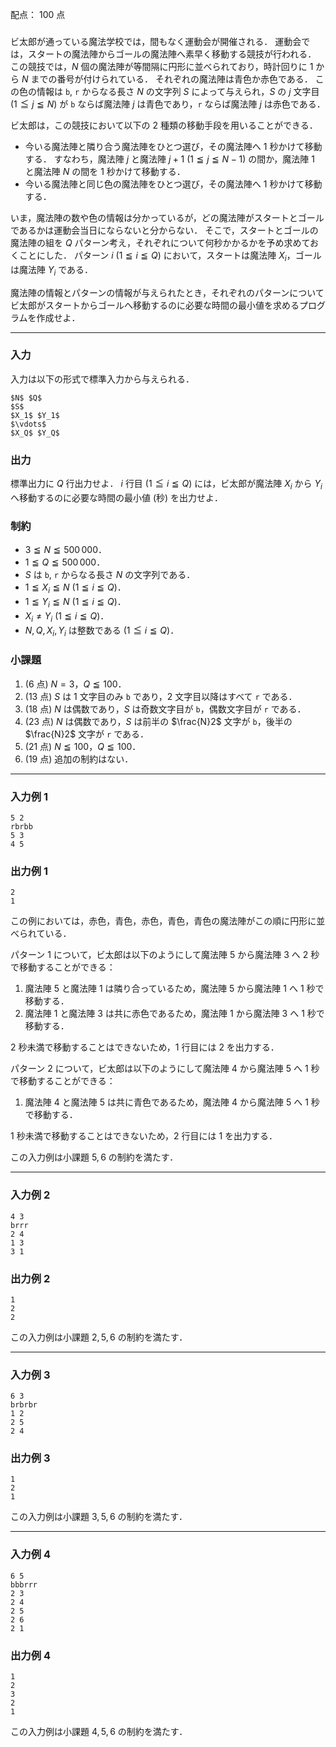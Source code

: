 配点： $100$ 点

###

ビ太郎が通っている魔法学校では，間もなく運動会が開催される．
運動会では，スタートの魔法陣からゴールの魔法陣へ素早く移動する競技が行われる．
この競技では，$N$ 個の魔法陣が等間隔に円形に並べられており，時計回りに $1$ から $N$ までの番号が付けられている．
それぞれの魔法陣は青色か赤色である．
この色の情報は `b`, `r` からなる長さ $N$ の文字列 $S$ によって与えられ，$S$ の $j$ 文字目 ($1 \leqq j \leqq N$) が `b` ならば魔法陣 $j$ は青色であり，`r` ならば魔法陣 $j$ は赤色である．

ビ太郎は，この競技において以下の $2$ 種類の移動手段を用いることができる．

- 今いる魔法陣と隣り合う魔法陣をひとつ選び，その魔法陣へ $1$ 秒かけて移動する．
    すなわち，魔法陣 $j$ と魔法陣 $j + 1$ ($1 \leqq j \leqq N - 1$) の間か，魔法陣 $1$ と魔法陣 $N$ の間を $1$ 秒かけて移動する．
- 今いる魔法陣と同じ色の魔法陣をひとつ選び，その魔法陣へ $1$ 秒かけて移動する．

いま，魔法陣の数や色の情報は分かっているが，どの魔法陣がスタートとゴールであるかは運動会当日にならないと分からない．
そこで，スタートとゴールの魔法陣の組を $Q$ パターン考え，それぞれについて何秒かかるかを予め求めておくことにした．
パターン $i$ ($1 \leqq i \leqq Q$) において，スタートは魔法陣 $X_i$，ゴールは魔法陣 $Y_i$ である．

魔法陣の情報とパターンの情報が与えられたとき，それぞれのパターンについてビ太郎がスタートからゴールへ移動するのに必要な時間の最小値を求めるプログラムを作成せよ．

---

### 入力

入力は以下の形式で標準入力から与えられる．

~~~
$N$ $Q$
$S$
$X_1$ $Y_1$
$\vdots$
$X_Q$ $Y_Q$
~~~

### 出力

標準出力に $Q$ 行出力せよ．
$i$ 行目 ($1 \leqq i \leqq Q$) には，ビ太郎が魔法陣 $X_i$ から $Y_i$ へ移動するのに必要な時間の最小値 (秒) を出力せよ．

### 制約

- $3 \leqq N \leqq 500\,000$．
- $1 \leqq Q \leqq 500\,000$．
- $S$ は `b`, `r` からなる長さ $N$ の文字列である．
- $1 \leqq X_i \leqq N$ ($1 \leqq i \leqq Q$)．
- $1 \leqq Y_i \leqq N$ ($1 \leqq i \leqq Q$)．
- $X_i \neq Y_i$ ($1 \leqq i \leqq Q$)．
- $N, Q, X_i, Y_i$ は整数である ($1 \leqq i \leqq Q$)．

### 小課題

1. ($6$ 点) $N = 3$，$Q \leqq 100$．
2. ($13$ 点) $S$ は $1$ 文字目のみ `b` であり，$2$ 文字目以降はすべて `r` である．
3. ($18$ 点) $N$ は偶数であり，$S$ は奇数文字目が `b`，偶数文字目が `r` である．
4. ($23$ 点) $N$ は偶数であり，$S$ は前半の $\frac{N}2$ 文字が `b`，後半の $\frac{N}2$ 文字が `r` である．
5. ($21$ 点) $N \leqq 100$，$Q \leqq 100$．
6. ($19$ 点) 追加の制約はない．

---

### 入力例 1

~~~
5 2
rbrbb
5 3
4 5
~~~

### 出力例 1

~~~
2
1
~~~

この例においては，赤色，青色，赤色，青色，青色の魔法陣がこの順に円形に並べられている．

パターン $1$ について，ビ太郎は以下のようにして魔法陣 $5$ から魔法陣 $3$ へ $2$ 秒で移動することができる：

1. 魔法陣 $5$ と魔法陣 $1$ は隣り合っているため，魔法陣 $5$ から魔法陣 $1$ へ $1$ 秒で移動する．
2. 魔法陣 $1$ と魔法陣 $3$ は共に赤色であるため，魔法陣 $1$ から魔法陣 $3$ へ $1$ 秒で移動する．

$2$ 秒未満で移動することはできないため，$1$ 行目には $2$ を出力する．

パターン $2$ について，ビ太郎は以下のようにして魔法陣 $4$ から魔法陣 $5$ へ $1$ 秒で移動することができる：

1. 魔法陣 $4$ と魔法陣 $5$ は共に青色であるため，魔法陣 $4$ から魔法陣 $5$ へ $1$ 秒で移動する．

$1$ 秒未満で移動することはできないため，$2$ 行目には $1$ を出力する．

この入力例は小課題 $5, 6$ の制約を満たす．

---

### 入力例 2

~~~
4 3
brrr
2 4
1 3
3 1
~~~

### 出力例 2

~~~
1
2
2
~~~

この入力例は小課題 $2, 5, 6$ の制約を満たす．

---

### 入力例 3

~~~
6 3
brbrbr
1 2
2 5
2 4
~~~

### 出力例 3

~~~
1
2
1
~~~

この入力例は小課題 $3,5,6$ の制約を満たす．

---

### 入力例 4

~~~
6 5
bbbrrr
2 3
2 4
2 5
2 6
2 1
~~~

### 出力例 4

~~~
1
2
3
2
1
~~~

この入力例は小課題 $4,5,6$ の制約を満たす．
